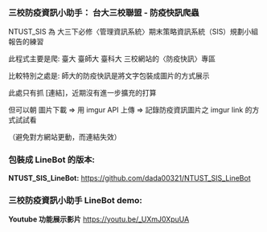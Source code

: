 ### 三校防疫資訊小助手： 台大三校聯盟 - 防疫快訊爬蟲

NTUST_SIS 為 大三下必修〈管理資訊系統〉期末策略資訊系統（SIS）規劃小組報告的練習

此程式主要是爬: 臺大 臺師大 臺科大 三校網站的〈防疫快訊〉專區

比較特別之處是: 師大的防疫快訊是將文字包裝成圖片的方式展示

此處只有抓 [連結]，近期沒有進一步擴充的打算

但可以朝 圖片下載 => 用 imgur API 上傳 => 記錄防疫資訊圖片之 imgur link 的方式試試看

（避免對方網站更動，而連結失效）

### 包裝成 LineBot 的版本: 
**NTUST_SIS_LineBot:**
https://github.com/dada00321/NTUST_SIS_LineBot

### 三校防疫資訊小助手 LineBot demo:
**Youtube 功能展示影片**
https://youtu.be/_UXmJ0XpuUA
